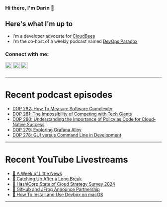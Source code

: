 ### Hi there, I'm Darin 👋

## Here's what I'm up to
- I'm a developer advocate for [CloudBees][cloudbees-website]
- I'm the co-host of a weekly podcast named [DevOps Paradox][dop-website]

### Connect with me:

[<img align="left" alt="darinpope | Twitter" width="22px" src="https://cdn.jsdelivr.net/npm/simple-icons@v3/icons/twitter.svg" />][twitter]
[<img align="left" alt="darinpope | LinkedIn" width="22px" src="https://cdn.jsdelivr.net/npm/simple-icons@v3/icons/linkedin.svg" />][linkedin]
[<img align="left" alt="darinpope | Instagram" width="22px" src="https://cdn.jsdelivr.net/npm/simple-icons@v3/icons/instagram.svg" />][instagram]

<br />
<br />

---

# Recent podcast episodes
<!-- BLOG-POST-LIST:START -->
- [DOP 282: How To Measure Software Complexity](https://www.devopsparadox.com/episodes/how-to-measure-software-complexity-282/)
- [DOP 281: The Impossibility of Competing with Tech Giants](https://www.devopsparadox.com/episodes/the-impossibility-of-competing-with-tech-giants-281/)
- [DOP 280: Understanding the Importance of Policy as Code for Cloud-Native Success](https://www.devopsparadox.com/episodes/understanding-the-importance-of-policy-as-code-for-cloud-native-success-280/)
- [DOP 279: Exploring Grafana Alloy](https://www.devopsparadox.com/episodes/exploring-grafana-alloy-279/)
- [DOP 278: GUI versus Command Line in Development](https://www.devopsparadox.com/episodes/gui-versus-command-line-in-development-278/)
<!-- BLOG-POST-LIST:END -->

---

# Recent YouTube Livestreams
<!-- YOUTUBE:START -->
- [🔴 A Week of Little News](https://www.youtube.com/watch?v=LWw8zGBipEQ)
- [🔴 Catching Up After a Long Break](https://www.youtube.com/watch?v=DjxvtADmIfU)
- [🔴 HashiCorp State of Cloud Strategy Survey 2024](https://www.youtube.com/watch?v=UWarmlxmjsY)
- [🔴 GitHub and JFrog Announce Partnership](https://www.youtube.com/watch?v=mty6ABIRFns)
- [🔴 How To Install and Use Devbox on macOS](https://www.youtube.com/watch?v=SCWw0J_8fdk)
<!-- YOUTUBE:END -->

---


[website]: https://www.darinpope.com/
[twitter]: https://twitter.com/darinpope
[youtube]: https://youtube.com/darinpope
[instagram]: https://instagram.com/darinpope
[linkedin]: https://linkedin.com/in/darinpope
[cloudbees-website]: https://www.cloudbees.com/
[dop-website]: https://www.devopsparadox.com/

<!--
**darinpope/darinpope** is a ✨ _special_ ✨ repository because its `README.md` (this file) appears on your GitHub profile.

Here are some ideas to get you started:

- 🔭 I’m currently working on ...
- 🌱 I’m currently learning ...
- 👯 I’m looking to collaborate on ...
- 🤔 I’m looking for help with ...
- 💬 Ask me about ...
- 📫 How to reach me: ...
- 😄 Pronouns: ...
- ⚡ Fun fact: ...
-->
